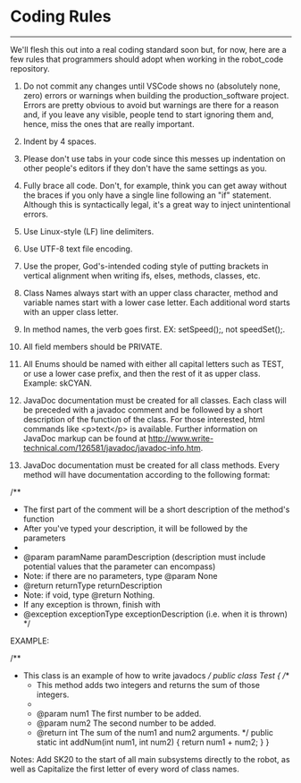 # Coding Rules
------------

We'll flesh this out into a real coding standard soon but, for now, here are a few rules that programmers should adopt when working in the robot_code repository.

1. Do not commit any changes until VSCode shows no (absolutely none, zero) errors or warnings when building the production_software project. Errors are pretty obvious to avoid but warnings are there for a reason and, if you leave any visible, people tend to start ignoring them and, hence, miss the ones that are really important.

2. Indent by 4 spaces.

3. Please don't use tabs in your code since this messes up indentation on other people's editors if they don't have the same settings as you.

4. Fully brace all code. Don't, for example, think you can get away without the braces if you only have a single line following an "if" statement. Although this is syntactically legal, it's a great way to inject unintentional errors.

5. Use Linux-style (LF) line delimiters.

6. Use UTF-8 text file encoding.

7. Use the proper, God's-intended coding style of putting brackets in vertical alignment when writing ifs, elses, methods, classes, etc.

8. Class Names always start with an upper class character, method and variable names start with a lower case letter. Each additional word starts with an upper class letter.

9. In method names, the verb goes first. EX: setSpeed();, not speedSet();.

10. All field members should be PRIVATE.

11. All Enums should be named with either all capital letters such as TEST, or use a lower case prefix, and then the rest of it as upper class. Example: skCYAN.

12. JavaDoc documentation must be created for all classes. Each class will be preceded with a javadoc comment and be followed by a short description of the function of the class. For those interested, html commands like \<p>text\</p> is available. Further information on JavaDoc markup can be found at http://www.write-technical.com/126581/javadoc/javadoc-info.htm.

13. JavaDoc documentation must be created for all class methods. Every method will have documentation according to the following format:

/**
 * The first part of the comment will be a short description of the method's function
 * After you've typed your description, it will be followed by the parameters
 *
 * @param paramName paramDescription (description must include potential values that the parameter can encompass)
 * Note: if there are no parameters, type @param None
 * @return returnType returnDescription
 * Note: if void, type @return Nothing.
 * If any exception is thrown, finish with 
 * @exception exceptionType exceptionDescription (i.e. when it is thrown)
 */

EXAMPLE:

/**
 * This class is an example of how to write javadocs
 */
public class Test
{
	/**
	 * This method adds two integers and returns the sum of those integers.
	 *
	 * @param num1 The first number to be added.
	 * @param num2 The second number to be added.
	 * @return int The sum of the num1 and num2 arguments.
	 */
	public static int addNum(int num1, int num2)
	{
		return num1 + num2;
	}
}

Notes:
Add SK20 to the start of all main subsystems directly to the robot, as well as Capitalize the first letter of every word of class names.